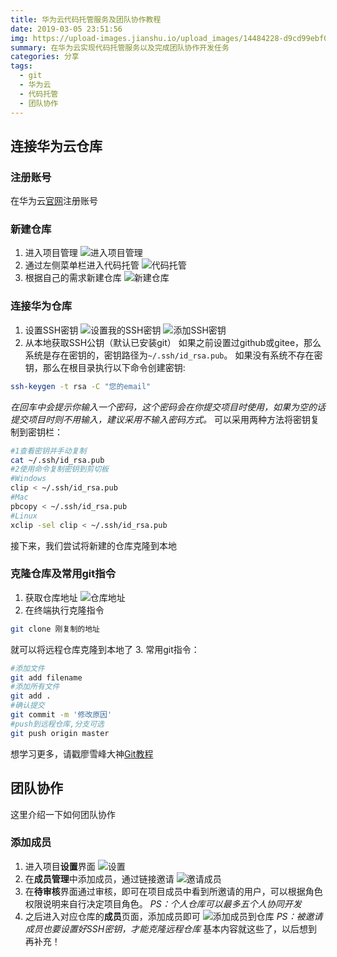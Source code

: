 ```yaml
---
title: 华为云代码托管服务及团队协作教程
date: 2019-03-05 23:51:56
img: https://upload-images.jianshu.io/upload_images/14484228-d9cd99ebf0b356a4.jpg?imageMogr2/auto-orient/strip%7CimageView2/2/w/1240
summary: 在华为云实现代码托管服务以及完成团队协作开发任务
categories: 分享
tags:
  - git
  - 华为云
  - 代码托管
  - 团队协作
---
```

## 连接华为云仓库

### 注册账号
在华为云[官网](https://www.huaweicloud.com/?locale=zh-cn)注册账号

### 新建仓库
1. 进入项目管理
![进入项目管理](https://upload-images.jianshu.io/upload_images/14484228-ff10131724ce0407.png?imageMogr2/auto-orient/strip%7CimageView2/2/w/1240)
2. 通过左侧菜单栏进入代码托管
![代码托管](https://upload-images.jianshu.io/upload_images/14484228-bb944beaff06d6df.png?imageMogr2/auto-orient/strip%7CimageView2/2/w/1240)
3. 根据自己的需求新建仓库
![新建仓库](https://upload-images.jianshu.io/upload_images/14484228-13625af197158062.png?imageMogr2/auto-orient/strip%7CimageView2/2/w/1240)

### 连接华为仓库
1. 设置SSH密钥
![设置我的SSH密钥](https://upload-images.jianshu.io/upload_images/14484228-6d86fc7c297486f9.png?imageMogr2/auto-orient/strip%7CimageView2/2/w/1240)
![添加SSH密钥](https://upload-images.jianshu.io/upload_images/14484228-9cefaa877952082b.png?imageMogr2/auto-orient/strip%7CimageView2/2/w/1240)
2. 从本地获取SSH公钥（默认已安装git）
如果之前设置过github或gitee，那么系统是存在密钥的，密钥路径为`~/.ssh/id_rsa.pub`。
如果没有系统不存在密钥，那么在根目录执行以下命令创建密钥:
```bash
ssh-keygen -t rsa -C "您的email"
```
*在回车中会提示你输入一个密码，这个密码会在你提交项目时使用，如果为空的话提交项目时则不用输入，建议采用不输入密码方式。*
可以采用两种方法将密钥复制到密钥栏：
```bash
#1查看密钥并手动复制
cat ~/.ssh/id_rsa.pub
#2使用命令复制密钥到剪切板
#Windows
clip < ~/.ssh/id_rsa.pub
#Mac
pbcopy < ~/.ssh/id_rsa.pub
#Linux
xclip -sel clip < ~/.ssh/id_rsa.pub
```
接下来，我们尝试将新建的仓库克隆到本地

### 克隆仓库及常用git指令
1. 获取仓库地址
![仓库地址](https://upload-images.jianshu.io/upload_images/14484228-2a2f547bb1ef3853.png?imageMogr2/auto-orient/strip%7CimageView2/2/w/1240)
2. 在终端执行克隆指令
```bash
git clone 刚复制的地址
```
就可以将远程仓库克隆到本地了
3. 常用git指令：
```bash
#添加文件
git add filename
#添加所有文件
git add .
#确认提交
git commit -m '修改原因'
#push到远程仓库,分支可选
git push origin master
```
想学习更多，请戳廖雪峰大神[Git教程](https://www.liaoxuefeng.com/wiki/0013739516305929606dd18361248578c67b8067c8c017b000)

## 团队协作
这里介绍一下如何团队协作

### 添加成员
1. 进入项目**设置**界面
![设置](https://upload-images.jianshu.io/upload_images/14484228-3f9c2be21ab371cb.png?imageMogr2/auto-orient/strip%7CimageView2/2/w/1240)
2. 在**成员管理**中添加成员，通过链接邀请
![邀请成员](https://upload-images.jianshu.io/upload_images/14484228-4286aee7a16d917d.png?imageMogr2/auto-orient/strip%7CimageView2/2/w/1240)
3. 在**待审核**界面通过审核，即可在项目成员中看到所邀请的用户，可以根据角色权限说明来自行决定项目角色。
*PS：个人仓库可以最多五个人协同开发*
4. 之后进入对应仓库的**成员**页面，添加成员即可
![添加成员到仓库](https://upload-images.jianshu.io/upload_images/14484228-4df135ee0783de63.png?imageMogr2/auto-orient/strip%7CimageView2/2/w/1240)
*PS：被邀请成员也要设置好SSH密钥，才能克隆远程仓库*
基本内容就这些了，以后想到再补充！








